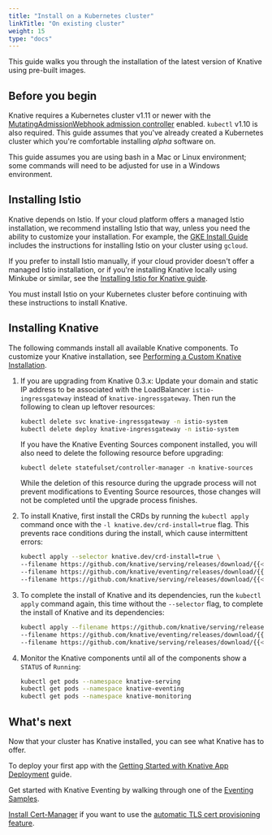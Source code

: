 ```yaml
---
title: "Install on a Kubernetes cluster"
linkTitle: "On existing cluster"
weight: 15
type: "docs"
---
```


This guide walks you through the installation of the latest version of Knative
using pre-built images.

## Before you begin

Knative requires a Kubernetes cluster v1.11 or newer with the
[MutatingAdmissionWebhook admission controller](https://kubernetes.io/docs/reference/access-authn-authz/admission-controllers/#how-do-i-turn-on-an-admission-controller)
enabled. `kubectl` v1.10 is also required. This guide assumes that you've
already created a Kubernetes cluster which you're comfortable installing _alpha_
software on.

This guide assumes you are using bash in a Mac or Linux environment; some
commands will need to be adjusted for use in a Windows environment.

## Installing Istio

Knative depends on Istio. If your cloud platform offers a managed Istio
installation, we recommend installing Istio that way, unless you need the
ability to customize your installation. For example, the
[GKE Install Guide](./knative-with-gke.md) includes the instructions for
installing Istio on your cluster using `gcloud`.

If you prefer to install Istio manually, if your cloud provider doesn't offer a
managed Istio installation, or if you're installing Knative locally using
Minkube or similar, see the
[Installing Istio for Knative guide](./installing-istio.md).

You must install Istio on your Kubernetes cluster before continuing with these
instructions to install Knative.

## Installing Knative

The following commands install all available Knative components. To customize
your Knative installation, see
[Performing a Custom Knative Installation](./Knative-custom-install.md).

1. If you are upgrading from Knative 0.3.x: Update your domain and static IP
   address to be associated with the LoadBalancer `istio-ingressgateway` instead
   of `knative-ingressgateway`. Then run the following to clean up leftover
   resources:

   ```bash
   kubectl delete svc knative-ingressgateway -n istio-system
   kubectl delete deploy knative-ingressgateway -n istio-system
   ```

   If you have the Knative Eventing Sources component installed, you will also
   need to delete the following resource before upgrading:

   ```
   kubectl delete statefulset/controller-manager -n knative-sources
   ```

   While the deletion of this resource during the upgrade process will not
   prevent modifications to Eventing Source resources, those changes will not be
   completed until the upgrade process finishes.

1. To install Knative, first install the CRDs by running the `kubectl apply`
   command once with the `-l knative.dev/crd-install=true` flag. This prevents
   race conditions during the install, which cause intermittent errors:

   ```bash
   kubectl apply --selector knative.dev/crd-install=true \
   --filename https://github.com/knative/serving/releases/download/{{< version >}}/serving.yaml \
   --filename https://github.com/knative/eventing/releases/download/{{< version >}}/release.yaml \
   --filename https://github.com/knative/serving/releases/download/{{< version >}}/monitoring.yaml
   ```

1. To complete the install of Knative and its dependencies, run the
   `kubectl apply` command again, this time without the `--selector` flag, to
   complete the install of Knative and its dependencies:

   ```bash
   kubectl apply --filename https://github.com/knative/serving/releases/download/{{< version >}}/serving.yaml \
   --filename https://github.com/knative/eventing/releases/download/{{< version >}}/release.yaml \
   --filename https://github.com/knative/serving/releases/download/{{< version >}}/monitoring.yaml
   ```

1. Monitor the Knative components until all of the components show a `STATUS` of
   `Running`:

   ```bash
   kubectl get pods --namespace knative-serving
   kubectl get pods --namespace knative-eventing
   kubectl get pods --namespace knative-monitoring
   ```

## What's next

Now that your cluster has Knative installed, you can see what Knative has to
offer.

To deploy your first app with the
[Getting Started with Knative App Deployment](../serving/getting-started-knative-app.md)
guide.

Get started with Knative Eventing by walking through one of the
[Eventing Samples](../eventing/samples/).

[Install Cert-Manager](../serving/installing-cert-manager.md) if you want to use the
[automatic TLS cert provisioning feature](../serving/using-auto-tls.md).
